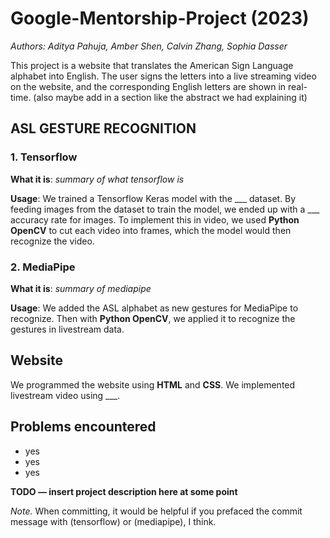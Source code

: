 # Google-Mentorship-Project (2023)

*Authors: Aditya Pahuja, Amber Shen, Calvin Zhang, Sophia Dasser*

This project is a website that translates the American Sign Language alphabet into English. The user signs the letters into a live streaming video on the website, and the corresponding English letters are shown in real-time. (also maybe add in a section like the abstract we had explaining it)

## ASL GESTURE RECOGNITION
### 1. **Tensorflow**
**What it is**: *summary of what tensorflow is*

**Usage**: We trained a Tensorflow Keras model with the ___ dataset. By feeding images from the dataset to train the model, we ended up with a ___ accuracy rate for images. To implement this in video, we used **Python OpenCV** to cut each video into frames, which the model would then recognize the video. 

### 2. **MediaPipe**
**What it is**: *summary of mediapipe*

**Usage**: We added the ASL alphabet as new gestures for MediaPipe to recognize. Then with **Python OpenCV**, we applied it to recognize the gestures in livestream data. 

## Website
We programmed the website using **HTML** and **CSS**. We implemented livestream video using ___. 

## Problems encountered 
- yes
- yes
- yes

**TODO — insert project description here at some point**

*Note.* When committing, it would be helpful if you prefaced the commit message
with (tensorflow) or (mediapipe), I think.
